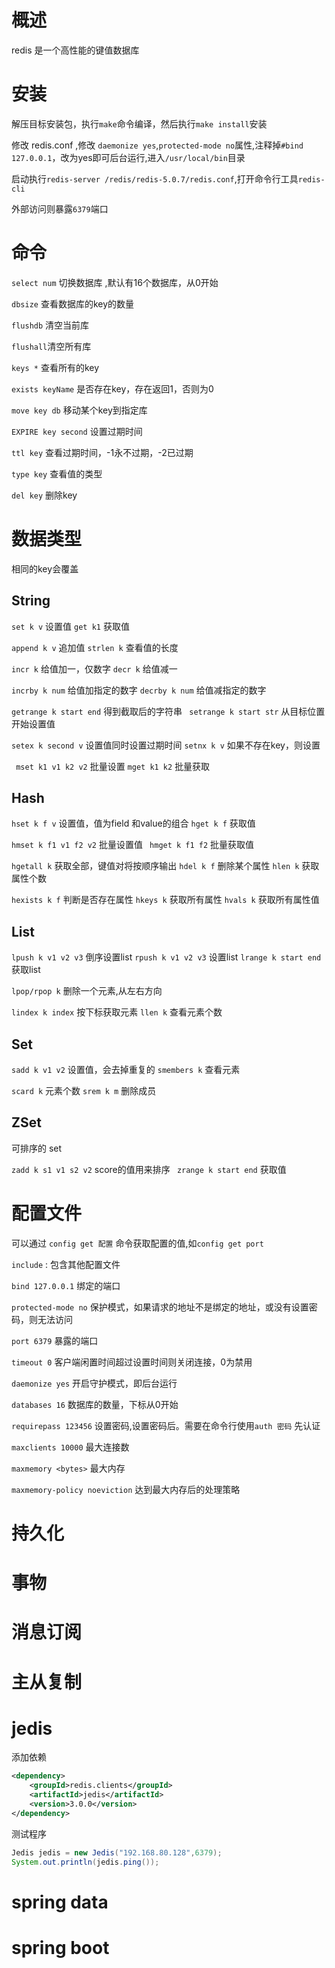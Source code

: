 # 概述

redis 是一个高性能的键值数据库

# 安装

解压目标安装包，执行`make`命令编译，然后执行`make install`安装

修改 redis.conf ,修改 `daemonize yes`,`protected-mode no`属性,注释掉`#bind 127.0.0.1`，改为yes即可后台运行,进入`/usr/local/bin`目录

启动执行`redis-server /redis/redis-5.0.7/redis.conf`,打开命令行工具`redis-cli`

外部访问则暴露`6379`端口

# 命令

`select num` 切换数据库 ,默认有16个数据库，从0开始

`dbsize` 查看数据库的key的数量

`flushdb` 清空当前库

`flushall`清空所有库

`keys *` 查看所有的key

`exists keyName` 是否存在key，存在返回1，否则为0

`move key db` 移动某个key到指定库

`EXPIRE key second`  设置过期时间

`ttl key` 查看过期时间，-1永不过期，-2已过期

`type key` 查看值的类型

`del key` 删除key

# 数据类型

相同的key会覆盖

## String

`set k v` 设置值    `get k1` 获取值

`append k v` 追加值   `strlen k` 查看值的长度

`incr k` 给值加一，仅数字   `decr k`  给值减一

`incrby k num` 给值加指定的数字  `decrby k num` 给值减指定的数字

`getrange k start end` 得到截取后的字符串   ` setrange k start str` 从目标位置开始设置值

`setex k second v` 设置值同时设置过期时间  `setnx k v` 如果不存在key，则设置

` mset k1 v1 k2 v2` 批量设置    `mget k1 k2` 批量获取

## Hash

`hset k f v`  设置值，值为field 和value的组合  `hget k f` 获取值

`hmset k f1 v1 f2 v2` 批量设置值      ` hmget k f1 f2` 批量获取值

`hgetall k` 获取全部，键值对将按顺序输出       `hdel k f` 删除某个属性  `hlen k` 获取属性个数

`hexists k f` 判断是否存在属性     `hkeys k` 获取所有属性  `hvals k` 获取所有属性值

## List

`lpush k v1 v2 v3` 倒序设置list    `rpush k v1 v2 v3` 设置list  `lrange k start end` 获取list

`lpop/rpop k`  删除一个元素,从左右方向          

`lindex k index` 按下标获取元素  `llen k` 查看元素个数

## Set

`sadd k v1 v2` 设置值，会去掉重复的      `smembers k` 查看元素  

`scard k` 元素个数       `srem k m` 删除成员

## ZSet

可排序的 set

`zadd k s1 v1 s2 v2`  score的值用来排序  ` zrange k start end` 获取值

# 配置文件

可以通过 `config get 配置` 命令获取配置的值,如`config get port`

`include` : 包含其他配置文件

`bind 127.0.0.1` 绑定的端口

`protected-mode no` 保护模式，如果请求的地址不是绑定的地址，或没有设置密码，则无法访问

`port 6379` 暴露的端口

`timeout 0` 客户端闲置时间超过设置时间则关闭连接，0为禁用

`daemonize yes` 开启守护模式，即后台运行

`databases 16` 数据库的数量，下标从0开始

`requirepass 123456` 设置密码,设置密码后。需要在命令行使用`auth 密码` 先认证

`maxclients 10000` 最大连接数

`maxmemory <bytes>` 最大内存

`maxmemory-policy noeviction` 达到最大内存后的处理策略

# 持久化

# 事物

# 消息订阅

# 主从复制

# jedis

添加依赖

```xml
<dependency>
    <groupId>redis.clients</groupId>
    <artifactId>jedis</artifactId>
    <version>3.0.0</version>
</dependency>
```

测试程序

```java
Jedis jedis = new Jedis("192.168.80.128",6379);
System.out.println(jedis.ping());
```

# spring data

# spring boot

